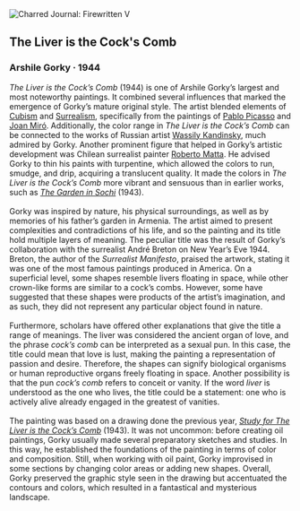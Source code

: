 <div class="artwork-of-the-day">
  <div class="container">
    <div class="img-wrapper">
      <img
        src="https://uploads4.wikiart.org/images/arshile-gorky/the-liver-is-the-cock-s-comb.jpg!Large.jpg"
        alt="Charred Journal: Firewritten V" />
    </div>
    <div class="artwork-detail">
      <div class="artwork-origin"> 
        <h2 class="artwork-name">The Liver is the Cock's Comb</h2>
        <h3 class="artist">
          Arshile Gorky
                    ·  1944
        </h3>
      </div>
      <p class="description">
        <span class="artwork-description-text ng-binding" ng-bind-html="viewModel.ArtworkOfTheDay.Description | unsafe"><i>The Liver is the Cock’s Comb</i> (1944) is one of Arshile Gorky’s largest and most noteworthy paintings. It combined several influences that marked the emergence of Gorky’s mature original style. The artist blended elements of <a target="_blank" href="https://www.wikiart.org/en/artists-by-art-movement/cubism">Cubism</a> and <a target="_blank" href="https://www.wikiart.org/en/artists-by-art-movement/surrealism">Surrealism</a>, specifically from the paintings of <a target="_blank" href="https://www.wikiart.org/en/artists-by-art-movement/surrealism">Pablo Picasso</a> and <a target="_blank" href="https://www.wikiart.org/en/joan-miro">Joan Miró</a>. Additionally, the color range in <i>The Liver is the Cock’s Comb</i> can be connected to the works of Russian artist <a target="_blank" href="https://www.wikiart.org/en/wassily-kandinsky">Wassily Kandinsky</a>, much admired by Gorky. Another prominent figure that helped in Gorky’s artistic development was Chilean surrealist painter <a target="_blank" href="https://www.wikiart.org/en/roberto-matta">Roberto Matta</a>. He advised Gorky to thin his paints with turpentine, which allowed the colors to run, smudge, and drip, acquiring a translucent quality. It made the colors in <i>The Liver is the Cock’s Comb</i> more vibrant and sensuous than in earlier works, such as <a target="_blank" href="https://www.wikiart.org/en/arshile-gorky/garden-in-sochi"><i>The Garden in Sochi</i></a> (1943).<br><br>Gorky was inspired by nature, his physical surroundings, as well as by memories of his father’s garden in Armenia. The artist aimed to present complexities and contradictions of his life, and so the painting and its title hold multiple layers of meaning. The peculiar title was the result of Gorky’s collaboration with the surrealist André Breton on New Year’s Eve 1944. Breton, the author of the <i>Surrealist Manifesto</i>, praised the artwork, stating it was one of the most famous paintings produced in America. On a superficial level, some shapes resemble livers floating in space, while other crown-like forms are similar to a cock’s combs. However, some have suggested that these shapes were products of the artist’s imagination, and as such, they did not represent any particular object found in nature.<br><br>Furthermore, scholars have offered other explanations that give the title a range of meanings. The liver was considered the ancient organ of love, and the phrase <i>cock’s comb</i> can be interpreted as a sexual pun. In this case, the title could mean that love is lust, making the painting a representation of passion and desire. Therefore, the shapes can signify biological organisms or human reproductive organs freely floating in space. Another possibility is that the pun <i>cock’s comb</i> refers to conceit or vanity. If the word <i>liver</i> is understood as the one who lives, the title could be a statement: one who is actively alive already engaged in the greatest of vanities.<br><br>The painting was based on a drawing done the previous year, <a target="_blank" href="https://www.wikiart.org/en/arshile-gorky/study-for-the-liver-is-the-cocks-comb-1943"><i>Study for The Liver is the Cock’s Comb</i></a> (1943). It was not uncommon: before creating oil paintings, Gorky usually made several preparatory sketches and studies. In this way, he established the foundations of the painting in terms of color and composition. Still, when working with oil paint, Gorky improvised in some sections by changing color areas or adding new shapes. Overall, Gorky preserved the graphic style seen in the drawing but accentuated the contours and colors, which resulted in a fantastical and mysterious landscape.</span>
                        <div class="text-shadow-container" ng-show="showShadow" style=""></div>
      </p>
    </div>
  </div>

</div>
